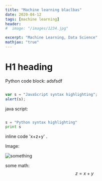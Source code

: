 ```yaml
---
title: "Machine learning blaclbas"
date: 2020-04-12
tags: [machine learning]
header:
#  image: "/images/1234.jpg"

excerpt: "Machine Learning, Data Science"
mathjax: "true"
---
```


# H1 heading

Python code block:
adsfsdf

```javascript

var s = "JavaScript syntax highlighting";
alert(s);

```

java script:


```python

s = "Python syntax highlighting"
print s

```



inline code 'x+z+y' .


Image:

<img src="{{ site.url }}{{ site.baseurl }}/images/1234.jpg" alt="something">


some math:
$$z=x+y$$
